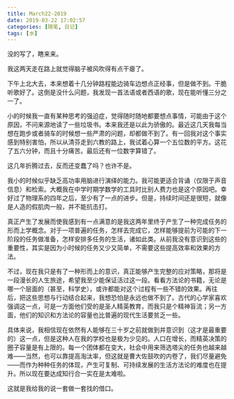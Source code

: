 ```yaml
---
title: March22-2019
date: 2019-03-22 17:02:57
categories: [随笔, 日记]
tags: [水]
---
```


没的写了，瞎来来。

<!--more-->

我这两天走在路上就觉得脑子被风吹得有点干瘪了。

下午上北大去，本来想着十几分钟路程能边骑车边想点正经事，但是做不到。干脆听歌好了。这倒是没什么问题，我发现一首法语或者西语的歌，现在能听懂三分之一了。

小的时候我一直有某种思考的强迫症，觉得随时随地都要想点事情，可能由于这个原因，不问来源地读了一些垃圾书。本来我还是以此为骄傲的。最近这几天我每当想在跑步或者骑车的时候想一些严肃的问题，却都做不到了。有一回我对这个事实感到特别害怕，所以从清芬走到六教的路上，我试着心算一个五位数的平方。这花了五六分钟，而且十分痛苦。最后还有一位数字算错了。

这几年折腾过去，反而还变蠢了吗？也许不是。

我小的时候似乎缺乏高功率用脑进行演绎的能力。我可能更适合背诵（仅限于声音信息）和检索。大概我在中学时期学数学的工具时比别人费力也是这个原因吧。幸好过了物理系的四年之后，至少有了一点的进步。但是，持续时间还是很短，就像是人造的假肌肉一般，并不能抗击打。

真正产生了发展而使我感到有一点满意的是我这两年里终于产生了一种完成任务的形而上学概念。对于一项普遍的任务，怎样去完成它，怎样能够提前为可能的下一阶段的任务做准备，怎样安排多任务的生活，诸如此类。从前我没有意识到这些的重要性，其实是因为小时候的任务又少又简单，不需要这些提高效率和效果的方法。

不过，现在我只是有了一种形而上的意识，真正能够产生完整的应对策略，那将是一段漫长的人生旅途，希望我至少能保证活过这一段。看看方法论的书籍，无论是哪一个层面的（甚至，科学史），或许都能对这个过程有一些不错的效果。再往后，把这些思想与行动结合起来，我想恐怕是永远也做不到了。古代的心学家喜欢强调这一点，可是一方面他们受的是圣人精英教育，而我只是个精神盲流；另一方面，他们的知识和方法论的容量也比普遍的现代生活要贫乏一些。

具体来说，我相信现在依然有人能够在三十岁之前就做到并意识到（这才是最重要的）这一点，但是这种人在我的学校也是极为少见的。人口在增长，而精英决策的圈子容量是有上限的。每一个团体都在变大，社会中用来筛选塔尖的任务也越来越难——当然，也可以靠提高淘汰率，但这就是曹大佐鼓吹的内卷了，我们尽量避免——而作为种种任务的体现，产生可复制、可持续发展的生活方法论的难度也在提升。所以现在要达成知行合一实在是太难啦。

这就是我给我的说一套做一套找的借口。